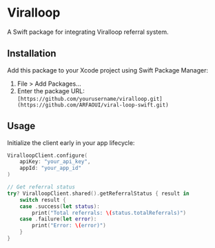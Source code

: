 # Viralloop

A Swift package for integrating Viralloop referral system.

## Installation

Add this package to your Xcode project using Swift Package Manager:

1. File > Add Packages...
2. Enter the package URL: `[https://github.com/yourusername/viralloop.git](https://github.com/ARFAOUI/viral-loop-swift.git)`

## Usage

Initialize the client early in your app lifecycle:

```swift
ViralloopClient.configure(
    apiKey: "your_api_key",
    appId: "your_app_id"
)

// Get referral status
try? ViralloopClient.shared().getReferralStatus { result in
    switch result {
    case .success(let status):
        print("Total referrals: \(status.totalReferrals)")
    case .failure(let error):
        print("Error: \(error)")
    }
}
